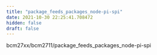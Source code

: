 ```yaml
---
title: "package_feeds_packages_node-pi-spi"
date: 2021-10-30 22:25:41.708472
hidden: false
draft: false
---
```


bcm27xx/bcm2711/package_feeds_packages_node-pi-spi

